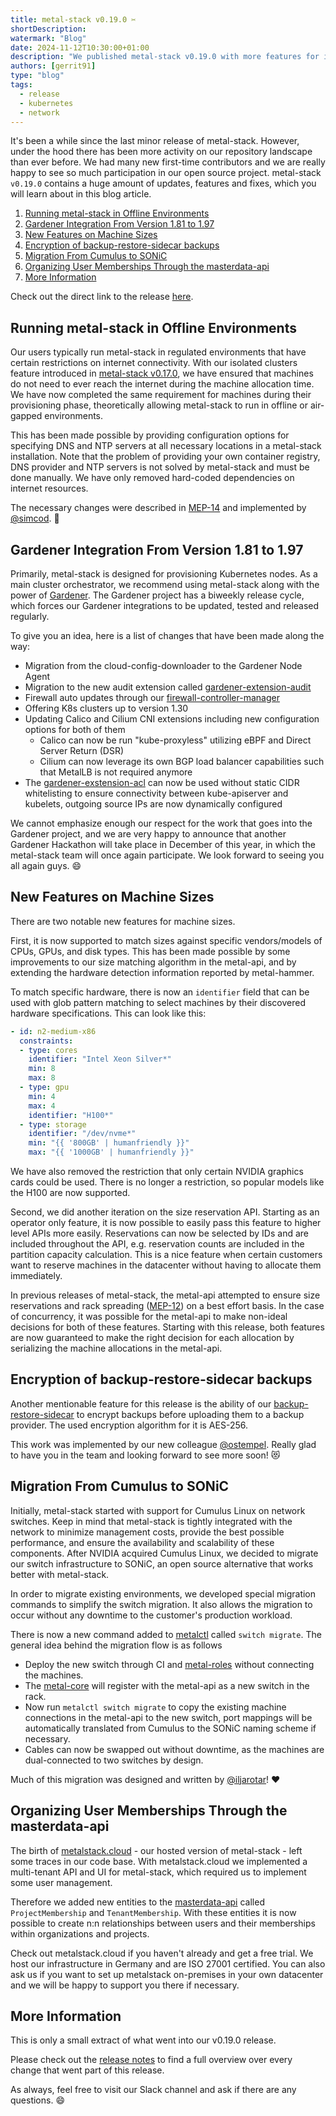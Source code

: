 ```yaml
---
title: metal-stack v0.19.0 ✂️
shortDescription:
watermark: "Blog"
date: 2024-11-12T10:30:00+01:00
description: "We published metal-stack v0.19.0 with more features for isolated environments. Read on to learn more."
authors: [gerrit91]
type: "blog"
tags:
  - release
  - kubernetes
  - network
---
```


It's been a while since the last minor release of metal-stack. However, under the hood there has been more activity on our repository landscape than ever before. We had many new first-time contributors and we are really happy to see so much participation in our open source project. metal-stack `v0.19.0` contains a huge amount of updates, features and fixes, which you will learn about in this blog article.

<!--truncate -->

1. [Running metal-stack in Offline Environments](#running-metal-stack-in-offline-environments)
1. [Gardener Integration From Version 1.81 to 1.97](#gardener-integration-from-version-1.81-to-1.97)
1. [New Features on Machine Sizes](#new-features-on-machine-sizes)
1. [Encryption of backup-restore-sidecar backups](#encryption-of-backup-restore-sidecar-backups)
1. [Migration From Cumulus to SONiC](#migration-from-cumulus-to-sonic)
1. [Organizing User Memberships Through the masterdata-api](#organizing-user-memberships-through-the-masterdata-api)
1. [More Information](#more-information)

Check out the direct link to the release [here](https://github.com/metal-stack/releases/releases/tag/v0.19.0).

## Running metal-stack in Offline Environments

Our users typically run metal-stack in regulated environments that have certain restrictions on internet connectivity. With our isolated clusters feature introduced in [metal-stack v0.17.0](https://metal-stack.io/blog/2024/02/metal-stack-v0.17.0), we have ensured that machines do not need to ever reach the internet during the machine allocation time. We have now completed the same requirement for machines during their provisioning phase, theoretically allowing metal-stack to run in offline or air-gapped environments.

This has been made possible by providing configuration options for specifying DNS and NTP servers at all necessary locations in a metal-stack installation. Note that the problem of providing your own container registry, DNS provider and NTP servers is not solved by metal-stack and must be done manually. We have only removed hard-coded dependencies on internet resources.

The necessary changes were described in [MEP-14](https://docs.metal-stack.io/stable/development/proposals/MEP14/README/) and implemented by [@simcod](https://github.com/simcod). 👏

## Gardener Integration From Version 1.81 to 1.97

Primarily, metal-stack is designed for provisioning Kubernetes nodes. As a main cluster orchestrator, we recommend using metal-stack along with the power of [Gardener](https://gardener.cloud/). The Gardener project has a biweekly release cycle, which forces our Gardener integrations to be updated, tested and released regularly.

To give you an idea, here is a list of changes that have been made along the way:

- Migration from the cloud-config-downloader to the Gardener Node Agent
- Migration to the new audit extension called [gardener-extension-audit](https://github.com/metal-stack/gardener-extension-audit)
- Firewall auto updates through our [firewall-controller-manager](https://github.com/metal-stack/firewall-controller-manager)
- Offering K8s clusters up to version 1.30
- Updating Calico and Cilium CNI extensions including new configuration options for both of them
  - Calico can now be run "kube-proxyless" utilizing eBPF and Direct Server Return (DSR)
  - Cilium can now leverage its own BGP load balancer capabilities such that MetalLB is not required anymore
- The [gardener-exstension-acl](https://github.com/stackitcloud/gardener-extension-acl) can now be used without static CIDR whitelisting to ensure connectivity between kube-apiserver and kubelets, outgoing source IPs are now dynamically configured

We cannot emphasize enough our respect for the work that goes into the Gardener project, and we are very happy to announce that another Gardener Hackathon will take place in December of this year, in which the metal-stack team will once again participate. We look forward to seeing you all again guys. 😄

## New Features on Machine Sizes

There are two notable new features for machine sizes.

First, it is now supported to match sizes against specific vendors/models of CPUs, GPUs, and disk types. This has been made possible by some improvements to our size matching algorithm in the metal-api, and by extending the hardware detection information reported by metal-hammer.

To match specific hardware, there is now an `identifier` field that can be used with glob pattern matching to select machines by their discovered hardware specifications. This can look like this:

```yaml
- id: n2-medium-x86
  constraints:
  - type: cores
  	identifier: "Intel Xeon Silver*"
    min: 8
    max: 8
  - type: gpu
    min: 4
    max: 4
    identifier: "H100*"
  - type: storage
    identifier: "/dev/nvme*"
    min: "{{ '800GB' | humanfriendly }}"
    max: "{{ '1000GB' | humanfriendly }}"
```

We have also removed the restriction that only certain NVIDIA graphics cards could be used. There is no longer a restriction, so popular models like the H100 are now supported.

Second, we did another iteration on the size reservation API. Starting as an operator only feature, it is now possible to easily pass this feature to higher level APIs more easily. Reservations can now be selected by IDs and are included throughout the API, e.g. reservation counts are included in the partition capacity calculation. This is a nice feature when certain customers want to reserve machines in the datacenter without having to allocate them immediately.

In previous releases of metal-stack, the metal-api attempted to ensure size reservations and rack spreading ([MEP-12](https://docs.metal-stack.io/stable/development/proposals/MEP12/README/)) on a best effort basis. In the case of concurrency, it was possible for the metal-api to make non-ideal decisions for both of these features. Starting with this release, both features are now guaranteed to make the right decision for each allocation by serializing the machine allocations in the metal-api.

## Encryption of backup-restore-sidecar backups

Another mentionable feature for this release is the ability of our [backup-restore-sidecar](https://github.com/metal-stack/backup-restore-sidecar) to encrypt backups before uploading them to a backup provider. The used encryption algorithm for it is AES-256.

This work was implemented by our new colleague [@ostempel](https://github.com/ostempel). Really glad to have you in the team and looking forward to see more soon! 😻

## Migration From Cumulus to SONiC

Initially, metal-stack started with support for Cumulus Linux on network switches. Keep in mind that metal-stack is tightly integrated with the network to minimize management costs, provide the best possible performance, and ensure the availability and scalability of these components. After NVIDIA acquired Cumulus Linux, we decided to migrate our switch infrastructure to SONiC, an open source alternative that works better with metal-stack.

In order to migrate existing environments, we developed special migration commands to simplify the switch migration. It also allows the migration to occur without any downtime to the customer's production workload.

There is now a new command added to [metalctl](https://github.com/metal-stack/metalctl) called `switch migrate`. The general idea behind the migration flow is as follows

- Deploy the new switch through CI and [metal-roles](https://github.com/metal-stack/metal-roles) without connecting the machines.
- The [metal-core](https://github.com/metal-stack/metal-core) will register with the metal-api as a new switch in the rack.
- Now run `metalctl switch migrate` to copy the existing machine connections in the metal-api to the new switch, port mappings will be automatically translated from Cumulus to the SONiC naming scheme if necessary.
- Cables can now be swapped out without downtime, as the machines are dual-connected to two switches by design.

Much of this migration was designed and written by [@iljarotar](https://github.com/iljarotar)! ❤️

## Organizing User Memberships Through the masterdata-api

The birth of [metalstack.cloud](https://metalstack.cloud) - our hosted version of metal-stack - left some traces in our code base. With metalstack.cloud we implemented a multi-tenant API and UI for metal-stack, which required us to implement some user management.

Therefore we added new entities to the [masterdata-api](https://github.com/metal-stack/masterdata-api) called `ProjectMembership` and `TenantMembership`. With these entities it is now possible to create n:n relationships between users and their memberships within organizations and projects.

Check out metalstack.cloud if you haven't already and get a free trial. We host our infrastructure in Germany and are ISO 27001 certified. You can also ask us if you want to set up metalstack on-premises in your own datacenter and we will be happy to support you there if necessary.

## More Information

This is only a small extract of what went into our v0.19.0 release.

Please check out the [release notes](https://github.com/metal-stack/releases/releases/tag/v0.19.0) to find a full overview over every change that went part of this release.

As always, feel free to visit our Slack channel and ask if there are any questions. 😄
